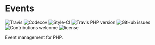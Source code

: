 Events
======

[travis]: https://img.shields.io/travis/hschulz/events.svg?style=flat-square
[codecov]: https://img.shields.io/codecov/c/github/hschulz/events.svg?style=flat-square
[travis-php]: https://img.shields.io/travis/php-v/hschulz/events.svg?style=flat-square
[github-issues]: https://img.shields.io/github/issues/hschulz/events.svg?style=flat-square
[contrib-welcome]: https://img.shields.io/badge/contributions-welcome-blue.svg?style=flat-square
[license]: https://img.shields.io/github/license/hschulz/events.svg?style=flat-square
[styleci-badge]: https://styleci.io/repos/130553513/shield

![Travis][travis] ![Codecov][codecov] ![Style-CI][styleci-badge] ![Travis PHP version][travis-php] ![GitHub issues][github-issues] ![Contributions welcome][contrib-welcome] ![license][license]

Event management for PHP.
